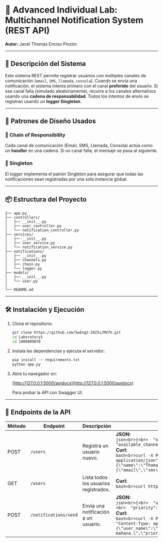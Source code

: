 # 🧪 Advanced Individual Lab: Multichannel Notification System (REST API)

**Autor:** Jacel Thomás Enciso Pinzón

---

## 🧠 Descripción del Sistema

Este sistema REST permite registrar usuarios con múltiples canales de comunicación (`email`, `SMS`, `llamada`, `consola`). Cuando se envía una notificación, el sistema intenta primero con el canal **preferido** del usuario. Si ese canal falla (simulado aleatoriamente), recurre a los canales alternativos usando una **cadena de responsabilidad**. Todos los intentos de envío se registran usando un **logger Singleton**.

---

## 🧩 Patrones de Diseño Usados

### 🔗 Chain of Responsibility

Cada canal de comunicación (Email, SMS, Llamada, Consola) actúa como un **handler** en una cadena. Si un canal falla, el mensaje se pasa al siguiente.

### 🧱 Singleton

El logger implementa el patrón Singleton para asegurar que todas las notificaciones sean registradas por una sola instancia global.

---

## 📦 Estructura del Proyecto

```text
├── app.py
├── controllers/
│   ├── __init__.py
│   ├── user_controller.py
│   └── notification_controller.py
├── services/
│   ├── __init__.py
│   ├── user_service.py
│   └── notification_service.py
├── notifications/
│   ├── __init__.py
│   ├── channels.py
│   ├── chain.py
│   └── logger.py
├── models/
│   ├── __init__.py
│   └── user.py
│
└── README.md
```

---

## 🛠️ Instalación y Ejecución

1. Clona el repositorio:

    ```bash
    git clone https://github.com/SwEng2-2025i/MV7h.git
    cd Laboratory1
    cd 1000809070
    ```

2. Instala las dependencias y ejecuta el servidor:

    ```bash
    pip install -r requirements.txt
    python app.py
    ```

3. Abre tu navegador en:

    [http://127.0.0.1:5000/apidocs](http://127.0.0.1:5000/apidocs)

   Para probar la API con Swagger UI.

---

## 📡 Endpoints de la API

| Método | Endpoint              | Descripción                            | Ejemplo JSON / Curl                                                                                                                                                                                                                                |
|--------|-----------------------|----------------------------------------|----------------------------------------------------------------------------------------------------------------------------------------------------------------------------------------------------------------------------------------------------|
| POST   | `/users`              | Registra un usuario nuevo.             | **JSON:**<br>```json<br>{<br>  "name": "Thomas",<br>  "preferred_channel": "email",<br>  "available_channels": ["email", "sms", "call"]<br>}```<br>**Curl:**<br>```bash<br>curl -X POST http://127.0.0.1:5000/users \ <br>  -H "Content-Type: application/json" \ <br>  -d "{\"name\":\"Thomas\",\"preferred_channel\":\"email\",\"available_channels\":[\"email\",\"sms\",\"call\"]}"<br>``` |
| GET    | `/users`              | Lista todos los usuarios registrados.  | **Curl:**<br>```bash<br>curl http://127.0.0.1:5000/users<br>```                                                                                                                                                                                   |
| POST   | `/notifications/send` | Envía una notificación a un usuario.   | **JSON:**<br>```json<br>{<br>  "user_name": "Juan",<br>  "message": "Tu cita es mañana.",<br>  "priority": "high"<br>}```<br>**Curl:**<br>```bash<br>curl -X POST http://127.0.0.1:5000/notifications/send \ <br>  -H "Content-Type: application/json" \ <br>  -d "{\"user_name\":\"Juan\",\"message\":\"Tu cita es mañana.\",\"priority\":\"high\"}"<br>``` |
